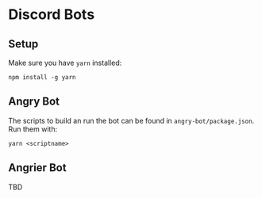 # Discord Bots

## Setup

Make sure you have `yarn` installed:

    npm install -g yarn

## Angry Bot

The scripts to build an run the bot can be found in `angry-bot/package.json`. Run them with:

    yarn <scriptname>

## Angrier Bot

TBD
